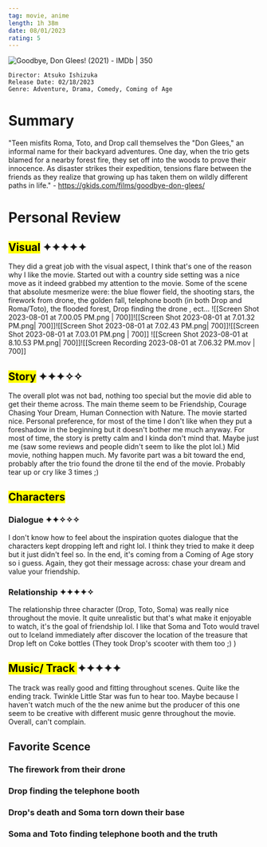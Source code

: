 ```yaml
---
tag: movie, anime
length: 1h 38m
date: 08/01/2023
rating: 5 
---
```

![Goodbye, Don Glees! (2021) - IMDb | 350](https://m.media-amazon.com/images/M/MV5BMTJmYWI3MjgtY2QzNi00MGE3LWFmN2UtNTg2Yzk0OWFhZWUxXkEyXkFqcGdeQXVyMTA3MDk2NDg2._V1_.jpg)

	Director: Atsuko Ishizuka
	Release Date: 02/18/2023
	Genre: Adventure, Drama, Comedy, Coming of Age


# Summary
"Teen misfits Roma, Toto, and Drop call themselves the "Don Glees," an informal name for their backyard adventures. One day, when the trio gets blamed for a nearby forest fire, they set off into the woods to prove their innocence. As disaster strikes their expedition, tensions flare between the friends as they realize that growing up has taken them on wildly different paths in life." - https://gkids.com/films/goodbye-don-glees/ 

# Personal Review

## <mark class="hltr-light-purple">Visual</mark>     ✦✦✦✦✦
They did a great job with the visual aspect, I think that's one of the reason why I like the movie. Started out with a country side setting was a nice move as it indeed grabbed my attention to the movie. Some of the scene that absolute mesmerize were: the blue flower field, the shooting stars, the firework from drone, the golden fall, telephone booth (in both Drop and Roma/Toto), the flooded forest, Drop finding the drone , ect...
![[Screen Shot 2023-08-01 at 7.00.05 PM.png | 700]]![[Screen Shot 2023-08-01 at 7.01.32 PM.png| 700]]![[Screen Shot 2023-08-01 at 7.02.43 PM.png| 700]]![[Screen Shot 2023-08-01 at 7.03.01 PM.png | 700]]
![[Screen Shot 2023-08-01 at 8.10.53 PM.png| 700]]![[Screen Recording 2023-08-01 at 7.06.32 PM.mov | 700]]

## <mark class="hltr-purple">Story</mark>     ✦✦✦✧✧
The overall plot was not bad, nothing too special but the movie did able to get their theme across. The main theme seem to be Friendship, Courage Chasing Your Dream, Human Connection with Nature. The movie started nice. Personal preference, for most of the time I don't like when they put a foreshadow in the beginning but it doesn't bother me much anyway. For most of time, the story is pretty calm and I kinda don't mind that. Maybe just me (saw some reviews and people didn't seem to like the plot lol.) Mid movie, nothing happen much. My favorite part was a bit toward the end, probably after the trio found the drone til the end of the movie. Probably tear up or cry like 3 times ;)

## <mark class="hltr-orange">Characters</mark>

### Dialogue     ✦✦✧✧✧
I don't know how to feel about the inspiration quotes dialogue that the characters kept dropping left and right lol. I think they tried to make it deep but it just didn't feel so. In the end, it's coming from a Coming of Age story so i guess. Again, they got their message across: chase your dream and value your friendship. 
### Relationship     ✦✦✦✦✧ 
The relationship three character (Drop, Toto, Soma) was really nice throughout the movie. It quite unrealistic but that's what make it enjoyable to watch, it's the goal of friendship lol. I like that Soma and Toto would travel out to Iceland immediately after discover the location of the treasure that Drop left on Coke bottles (They took Drop's scooter with them too ;) )


## <mark class="hltr-blue">Music/ Track </mark>    ✦✦✦✦✦
The track was really good and fitting throughout scenes. Quite like the ending track. Twinkle Little Star was fun to hear too. Maybe because I haven't watch much of the the new anime but the producer of this one seem to be creative with different music genre throughout the movie. Overall, can't complain.

## Favorite Scence

### The firework from their drone
### Drop finding the telephone booth
### Drop's death and Soma torn down their base

### Soma and Toto finding telephone booth and the truth
